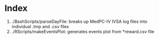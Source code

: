 # Index
1. ./BashScripts/parseDayFile:  breaks up MedPC-IV IVSA log files into individual .tmp and .csv files
2. ./RScripts/makeEventsPlot:    generates events plot from \*reward.csv file

